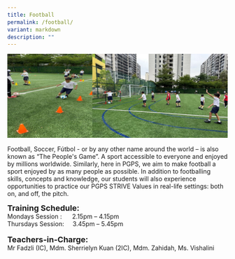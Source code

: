 ```yaml
---
title: Football
permalink: /football/
variant: markdown
description: ""
---
```

<img src="/images/Football_2024.jpg">

Football, Soccer, Fútbol - or by any other name around the world – is also known as “The People's Game”. A sport accessible to everyone and enjoyed by millions worldwide. 
Similarly, here in PGPS, we aim to make football a sport enjoyed by as many people as possible. In addition to footballing skills, concepts and knowledge, our students will also experience opportunities to practice our PGPS STRIVE Values in real-life settings: both on, and off, the pitch.

**<font size="4">Training Schedule:</font>** <br>
Mondays Session :&nbsp;&nbsp; &nbsp;&nbsp;&nbsp;2.15pm – 4.15pm<br>
Thursdays Session:&nbsp;&nbsp; &nbsp;&nbsp;3.45pm – 5.45pm
<br>
<br>
**<font size="4">Teachers-in-Charge:</font>** <br>
Mr Fadzli (IC), Mdm. Sherrielyn Kuan (2IC), Mdm. Zahidah, Ms. Vishalini<br>
